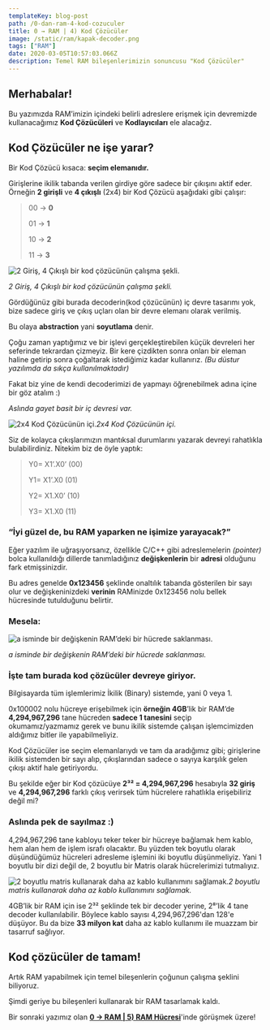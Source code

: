 ```yaml
---
templateKey: blog-post
path: /0-dan-ram-4-kod-cozuculer
title: 0 → RAM | 4) Kod Çözücüler
image: /static/ram/kapak-decoder.png
tags: ["RAM"]
date: 2020-03-05T10:57:03.066Z
description: Temel RAM bileşenlerimizin sonuncusu "Kod Çözücüler"
---
```

## Merhabalar!

Bu yazımızda RAM’imizin içindeki belirli adreslere erişmek için devremizde kullanacağımız **Kod Çözücüleri** ve **Kodlayıcıları** ele alacağız.

## Kod Çözücüler ne işe yarar?

Bir Kod Çözücü kısaca: **seçim elemanıdır.**

Girişlerine ikilik tabanda verilen girdiye göre sadece bir çıkışını aktif eder. Örneğin **2 girişli** ve **4 çıkışlı** (2x4) bir Kod Çözücü aşağıdaki gibi çalışır:
> 00 -> **0**
> 
> 01 -> **1**
> 
> 10 -> **2**
> 
> 11 -> **3**

![2 Giriş, 4 Çıkışlı bir kod çözücünün çalışma şekli.](https://www.dropbox.com/s/dfvxbqfvpgfgdhw/decoder-animasyon.gif?raw=1)

*2 Giriş, 4 Çıkışlı bir kod çözücünün çalışma şekli.*

Gördüğünüz gibi burada decoderin(kod çözücünün) iç devre tasarımı yok, bize sadece giriş ve çıkış uçları olan bir devre elemanı olarak verilmiş.

Bu olaya **abstraction** yani **soyutlama** denir.

Çoğu zaman yaptığımız ve bir işlevi gerçekleştirebilen küçük devreleri her seferinde tekrardan çizmeyiz. Bir kere çizdikten sonra onları bir eleman haline getirip sonra çoğaltarak istediğimiz kadar kullanırız. *(Bu düstur yazılımda da sıkça kullanılmaktadır)*

Fakat biz yine de kendi decoderimizi de yapmayı öğrenebilmek adına içine bir göz atalım :)

*Aslında gayet basit bir iç devresi var.*

![2x4 Kod Çözücünün içi.](https://www.dropbox.com/s/wvbghhw9q317we7/decoder-ic-gorunum.gif?raw=1)*2x4 Kod Çözücünün içi.*

Siz de kolayca çıkışlarımızın mantıksal durumlarını yazarak devreyi rahatlıkla bulabilirdiniz. Nitekim biz de öyle yaptık:
> Y0= X1’.X0’ (00)
> 
> Y1= X1’.X0 (01)
> 
> Y2= X1.X0’ (10)
> 
> Y3= X1.X0 (11)

### “İyi güzel de, bu RAM yaparken ne işimize yarayacak?”

Eğer yazılım ile uğraşıyorsanız, özellikle C/C++ gibi adreslemelerin *(pointer)* bolca kullanıldığı dillerde tanımladığınız **değişkenlerin** bir **adresi** olduğunu fark etmişsinizdir.

Bu adres genelde **0x123456** şeklinde onaltılık tabanda gösterilen bir sayı olur ve değişkeninizdeki **verinin** RAMinizde 0x123456 nolu bellek hücresinde tutulduğunu belirtir.

### Mesela:

![a isminde bir değişkenin RAM’deki bir hücrede saklanması.](https://www.dropbox.com/s/v6e9cwj7tni5ogh/degisken-gosterim.png?raw=1)

*a isminde bir değişkenin RAM’deki bir hücrede saklanması.*

### İşte tam burada kod çözücüler devreye giriyor.

Bilgisayarda tüm işlemlerimiz İkilik (Binary) sistemde, yani 0 veya 1.

0x100002 nolu hücreye erişebilmek için **örneğin 4GB**’lik bir RAM’de **4,294,967,296** tane hücreden **sadece 1 tanesini** seçip okumamız/yazmamız gerek ve bunu ikilik sistemde çalışan işlemcimizden aldığımız bitler ile yapabilmeliyiz.

Kod Çözücüler ise seçim elemanlarıydı ve tam da aradığımız gibi; girişlerine ikilik sistemden bir sayı alıp, çıkışlarından sadece o sayıya karşılık gelen çıkışı aktif hale getiriyordu.

Bu şekilde eğer bir Kod çözücüye **2³² = 4,294,967,296** hesabıyla **32 giriş** ve **4,294,967,296** farklı çıkış verirsek tüm hücrelere rahatlıkla erişebiliriz değil mi?

### Aslında pek de sayılmaz :)

4,294,967,296 tane kabloyu teker teker bir hücreye bağlamak hem kablo, hem alan hem de işlem israfı olacaktır. Bu yüzden tek boyutlu olarak düşündüğümüz hücreleri adresleme işlemini iki boyutlu düşünmeliyiz. Yani 1 boyutlu bir dizi değil de, 2 boyutlu bir Matris olarak hücrelerimizi tutmalıyız.

![2 boyutlu matris kullanarak daha az kablo kullanımını sağlamak.](https://www.dropbox.com/s/epzwhjqbjjdec7x/1d-2d.gif?raw=1)*2 boyutlu matris kullanarak daha az kablo kullanımını sağlamak.*

4GB’lik bir RAM için ise 2³² şeklinde tek bir decoder yerine, 2⁸’lik 4 tane decoder kullanılabilir. Böylece kablo sayısı 4,294,967,296'dan 128'e düşüyor. Bu da bize **33 milyon kat** daha az kablo kullanımı ile muazzam bir tasarruf sağlıyor.

## Kod çözücüler de tamam!

Artık RAM yapabilmek için temel bileşenlerin çoğunun çalışma şeklini biliyoruz.

Şimdi geriye bu bileşenleri kullanarak bir RAM tasarlamak kaldı.

Bir sonraki yazımız olan **[0 → RAM | 5) RAM Hücresi](0-dan-ram-5-ram-hucresi)**'inde görüşmek üzere!
